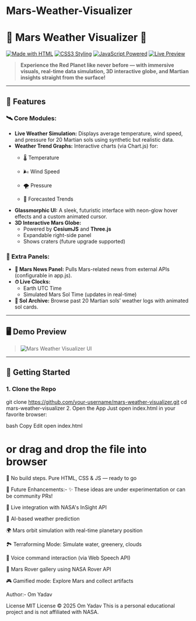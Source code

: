 # Mars-Weather-Visualizer

# 🚀 Mars Weather Visualizer 🌌

[![Made with HTML](https://img.shields.io/badge/HTML-Visual%20UI-orange?style=for-the-badge&logo=html5)](https://developer.mozilla.org/en-US/docs/Web/HTML)
[![CSS3 Styling](https://img.shields.io/badge/CSS3-Glassmorphism-blue?style=for-the-badge&logo=css3)](https://developer.mozilla.org/en-US/docs/Web/CSS)
[![JavaScript Powered](https://img.shields.io/badge/JavaScript-Dynamic%20Data-yellow?style=for-the-badge&logo=javascript)](https://developer.mozilla.org/en-US/docs/Web/JavaScript)
[![Live Preview](https://img.shields.io/badge/Demo-Click%20Here-brightgreen?style=for-the-badge&logo=vercel)](https://your-live-demo-link.com) <!-- Replace with actual demo link -->

> **Experience the Red Planet like never before — with immersive visuals, real-time data simulation, 3D interactive globe, and Martian insights straight from the surface!**

---

## 🔭 Features

### 🛰️ Core Modules:
- **Live Weather Simulation:** Displays average temperature, wind speed, and pressure for 20 Martian sols using synthetic but realistic data.
- **Weather Trend Graphs:** Interactive charts (via Chart.js) for:
  - 🌡 Temperature
  - 🌬 Wind Speed

  - 🌪 Pressure
  - 🔮 Forecasted Trends
- **Glassmorphic UI:** A sleek, futuristic interface with neon-glow hover effects and a custom animated cursor.
- **3D Interactive Mars Globe:**
  - Powered by **CesiumJS** and **Three.js**
  - Expandable right-side panel
  - Shows craters (future upgrade supported)

### 🔎 Extra Panels:
- **📰 Mars News Panel:** Pulls Mars-related news from external APIs (configurable in app.js).
- **⏱ Live Clocks:**
  - Earth UTC Time
  - Simulated Mars Sol Time (updates in real-time)
- **📜 Sol Archive:** Browse past 20 Martian sols’ weather logs with animated sol cards.

---

## 🖥️ Demo Preview

> ![Mars Weather Visualizer UI](https://your-image-preview-link.com) <!-- Replace with preview GIF or image -->

---

## 🚀 Getting Started

### 1. Clone the Repo

git clone https://github.com/your-username/mars-weather-visualizer.git
cd mars-weather-visualizer
2. Open the App
Just open index.html in your favorite browser:

bash
Copy
Edit
open index.html
# or drag and drop the file into browser
🔧 No build steps. Pure HTML, CSS & JS — ready to go

🧪 Future Enhancements:-
✨ These ideas are under experimentation or can be community PRs!

🔁 Live integration with NASA's InSight API

🧠 AI-based weather prediction

🌍 Mars orbit simulation with real-time planetary position

🏞 Terraforming Mode: Simulate water, greenery, clouds

🎤 Voice command interaction (via Web Speech API)

📸 Mars Rover gallery using NASA Rover API

🎮 Gamified mode: Explore Mars and collect artifacts

Author:-
Om Yadav

License
MIT License © 2025 Om Yadav
This is a personal educational project and is not affiliated with NASA.
